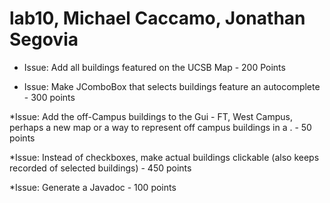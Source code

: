 # lab10, Michael Caccamo, Jonathan Segovia

* Issue: Add all buildings featured on the UCSB Map - 200 Points

* Issue: Make JComboBox that selects buildings feature an autocomplete - 300 points

*Issue: Add the off-Campus buildings to the Gui -  FT, West Campus, perhaps a new map or a way to represent off campus buildings in a . - 50 points

*Issue: Instead of checkboxes, make actual buildings clickable (also keeps recorded of selected buildings)  - 450 points 

*Issue: Generate a Javadoc - 100 points

